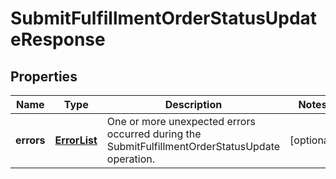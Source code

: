 
# SubmitFulfillmentOrderStatusUpdateResponse

## Properties
Name | Type | Description | Notes
------------ | ------------- | ------------- | -------------
**errors** | [**ErrorList**](ErrorList.md) | One or more unexpected errors occurred during the SubmitFulfillmentOrderStatusUpdate operation. |  [optional]



